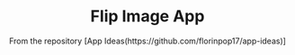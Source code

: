 <h1 align="center">Flip Image App</h1>
<p align="center">From the repository [App Ideas(https://github.com/florinpop17/app-ideas)] </p>
